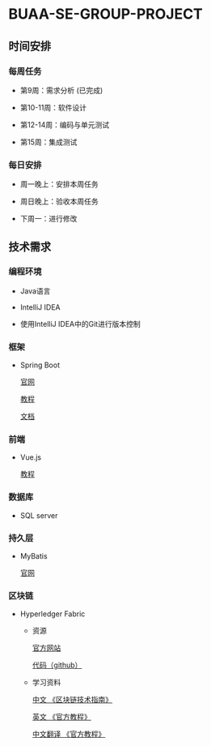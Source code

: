 # BUAA-SE-GROUP-PROJECT

## 时间安排

### 每周任务

- 第9周：需求分析 (已完成)

- 第10-11周：软件设计

- 第12-14周：编码与单元测试

- 第15周：集成测试

### 每日安排

- 周一晚上：安排本周任务

- 周日晚上：验收本周任务

- 下周一：进行修改

## 技术需求

### 编程环境

- Java语言

- IntelliJ IDEA

- 使用IntelliJ IDEA中的Git进行版本控制

### 框架

- Spring Boot
  
  [官网](https://spring.io/projects/spring-boot/#overview)
  
  [教程](https://spring.io/guides/gs/rest-service/)
  
  [文档](https://docs.spring.io/spring-boot/docs/2.1.4.RELEASE/reference/htmlsingle/)

### 前端

- Vue.js

  [教程](https://cn.vuejs.org/v2/guide/)

### 数据库

- SQL server

### 持久层

- MyBatis

  [官网](http://www.mybatis.org/mybatis-3/zh/index.html)

### 区块链

- Hyperledger Fabric

  * 资源

    [官方网站](<https://cn.hyperledger.org/projects/fabric>)

    [代码（github）](https://github.com/hyperledger/fabric#releases)

  - 学习资料
  
    [中文 《区块链技术指南》](https://yeasy.gitbooks.io/blockchain_guide/content/hyperledger/)
  
    [英文 《官方教程》](https://hyperledger-fabric.readthedocs.io/en/latest/tutorials.html)
  
    [中文翻译 《官方教程》](https://hyperledgercn.github.io/hyperledgerDocs/build_network_zh/)
